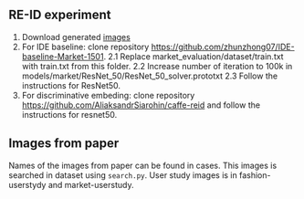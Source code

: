 ## RE-ID experiment 
1. Download generated [images](https://yadi.sk/d/8quChtr63Raeof)
2. For IDE baseline: clone repository https://github.com/zhunzhong07/IDE-baseline-Market-1501.
2.1 Replace market_evaluation/dataset/train.txt with train.txt from this folder.
2.2 Increase number of iteration to 100k in models/market/ResNet_50/ResNet_50_solver.prototxt
2.3 Follow the instructions for ResNet50.
3. For discriminative embeding: clone repository https://github.com/AliaksandrSiarohin/caffe-reid and follow the instructions for resnet50.



## Images from paper
Names of the images from paper can be found in cases. This images is searched in dataset using ```search.py```.
User study images is in fashion-userstydy and market-userstudy.
